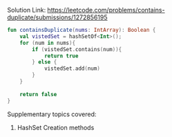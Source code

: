 Solution Link: https://leetcode.com/problems/contains-duplicate/submissions/1272856195

```kotlin
fun containsDuplicate(nums: IntArray): Boolean {
	val vistedSet = hashSetOf<Int>();
	for (num in nums){
		if (vistedSet.contains(num)){
			return true
		} else {
			vistedSet.add(num)
		}
	}
	
	return false
}
```


Supplementary topics covered:
1. HashSet Creation methods